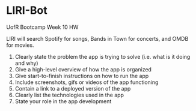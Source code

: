 # LIRI-Bot
UofR Bootcamp Week 10 HW 

LIRI will search Spotify for songs, Bands in Town for concerts, and OMDB for movies.

1. Clearly state the problem the app is trying to solve (i.e. what is it doing and why)
2. Give a high-level overview of how the app is organized
3. Give start-to-finish instructions on how to run the app
4. Include screenshots, gifs or videos of the app functioning
5. Contain a link to a deployed version of the app
6. Clearly list the technologies used in the app
7. State your role in the app development